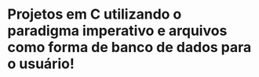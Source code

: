# Projetos em C utilizando o paradigma imperativo e arquivos como forma de banco de dados para o usuário!
 
